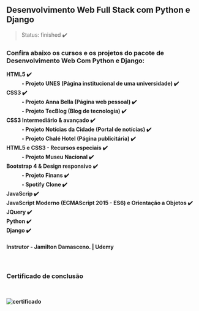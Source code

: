## Desenvolvimento Web Full Stack com Python e Django

> Status: finished ✔️

### <strong>Confira abaixo os cursos e os projetos do pacote de Desenvolvimento Web Com Python e Django:</strong>


<dl>
    <dt><strong>HTML5 ✔️<strong></dt>
        <dd>- Projeto UNES (Página institucional de uma universidade) ✔️</dd>
    <dt><strong>CSS3 ✔️<strong></dt>
        <dd>- Projeto Anna Bella (Página web pessoal) ✔️</dd>
        <dd>- Projeto TecBlog (Blog de tecnologia) ✔️</dd>
    <dt><strong>CSS3 Intermediário & avançado ✔️ <strong></dt>
         <dd>- Projeto Notícias da Cidade (Portal de notícias) ✔️</dd>
         <dd>- Projeto Chalé Hotel (Página publicitária) ✔️</dd>
    <dt><strong>HTML5 e CSS3 - Recursos especiais ✔️<strong></dt>
         <dd>- Projeto Museu Nacional ✔️</dd>
    <dt><strong>Bootstrap 4 & Design responsivo ✔️<strong></dt>
          <dd>- Projeto Finans ✔️</dd>
          <dd>- Spotify Clone ✔️</dd>
    <dt><strong>JavaScrip ✔️<strong></dt>
    <dt><strong>JavaScript Moderno (ECMAScript 2015 - ES6) e Orientação a Objetos ✔️<strong></dt>
    <dt><strong>JQuery ✔️<strong></dt>
    <dt><strong>Python ✔️<strong></dt>
    <dt><strong>Django ✔️<strong></dt>
</dl>
<h4>Instrutor - Jamilton Damasceno. | Udemy</h4><br>

### Certificado de conclusão
<br>

![certificado](https://user-images.githubusercontent.com/60360540/139878444-484e03d9-58a1-4691-b0de-ed34c6ec994e.jpg)